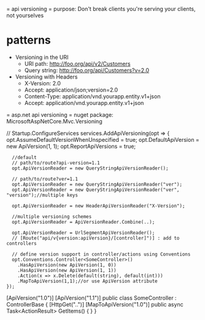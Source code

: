 = api versioning =
purpose: Don't break clients
you're serving your clients, not yourselves

# patterns
- Versioning in the URI
  - URI path: http://foo.org/api/v2/Customers
  - Query string: http://foo.org/api/Customers?v=2.0
- Versioning with Headers
  - X-Version: 2.0
  - Accept: application/json;version=2.0
  - Content-Type: application/vnd.yourapp.entity.v1+json
  - Accept: application/vnd.yourapp.entity.v1+json


= asp.net api versioning =
nuget package: MicrosoftAspNetCore.Mvc.Versioning

// Startup.ConfigureServices
services.AddApiVersioning(opt =>
    {
      opt.AssumeDefaultVersionWhenUnspecified = true;
      opt.DefaultApiVersion = new ApiVersion(1, 1);
      opt.ReportApiVersions = true;

      //default
      // path/to/route?api-version=1.1
      opt.ApiVersionReader = new QueryStringApiVersionReader();

      // path/to/route?ver=1.1
      opt.ApiVersionReader = new QueryStringApiVersionReader("ver");
      opt.ApiVersionReader = new QueryStringApiVersionReader("ver", "version");//multiple keys

      opt.ApiVersionReader = new HeaderApiVersionReader("X-Version");

      //multiple versioning schemes
      opt.ApiVersionReader = ApiVersionReader.Combine(..);

      opt.ApiVersionReader = UrlSegmentApiVersionReader();
      // [Route("api/v{version:apiVersion}/[controller]")] : add to controllers

      // define version support in controller/actions using Conventions
      opt.Conventions.Controller<SomeController>()
        .HasApiVersion(new ApiVersion(1, 0))
        .HasApiVersion(new ApiVersion(1, 1))
        .Action(x => x.Delete(default(string), default(int)))
        .MapToApiVersion(1,1);//or use ApiVersion attribute
    });

[ApiVersion("1.0")]
[ApiVersion("1.1")]
public class SomeController : ControllerBase
{
  [HttpGet("..")]
  [MapToApiVersion("1.0")]
  public async Task<ActionResult<string>> GetItems() {  }
}
